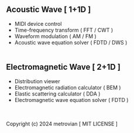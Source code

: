 ## Acoustic Wave [ 1+1D ] ##
- MIDI device control
- Time-frequency transform ( FFT / CWT )
- Waveform modulation ( AM / FM )
- Acoustic wave equation solver ( FDTD / DWS )
<br/></br>
## Electromagnetic Wave [ 2+1D ] ##
- Distribution viewer
- Electromagnetic radiation calculator ( BEM )
- Elastic scattering calculator ( DDA )
- Electromagnetic wave equation solver ( FDTD )

<br/></br>
Copyright (c) 2024 metrovian [ MIT LICENSE ]
